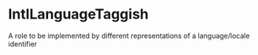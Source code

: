 # IntlLanguageTaggish
 A role to be implemented by different representations of a language/locale identifier
